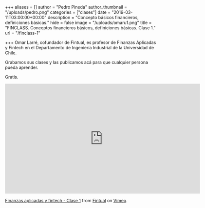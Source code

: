 +++
aliases = []
author = "Pedro Pineda"
author_thumbnail = "/uploads/pedro.png"
categories = ["clases"]
date = "2019-03-11T03:00:00+00:00"
description = "Concepto básicos financieros, definiciones básicas."
hide = false
image = "/uploads/omaru1.png"
title = "FINCLASS. Conceptos financieros básicos, definiciones básicas. Clase 1."
url = "/finclass-1"

+++
Omar Larré, cofundador de Fintual, es profesor de Finanzas Aplicadas y Fintech en el Departamento de Ingeniería Industrial de la Universidad de Chile.

Grabamos sus clases y las publicamos acá para que cualquier persona pueda aprender.

Gratis.

<iframe src="https://player.vimeo.com/video/329337544" width="640" height="360" frameborder="0" allow="autoplay; fullscreen" allowfullscreen></iframe>

<p><a href="https://vimeo.com/329337544">Finanzas aplicadas y fintech - Clase 1</a> from <a href="https://vimeo.com/fintual">Fintual</a> on <a href="https://vimeo.com">Vimeo</a>.</p>